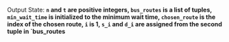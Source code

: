 Output State: **`n` and `t` are positive integers, `bus_routes` is a list of tuples, `min_wait_time` is initialized to the minimum wait time, `chosen_route` is the index of the chosen route, `i` is 1, `s_i` and `d_i` are assigned from the second tuple in `bus_routes**